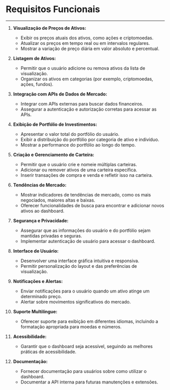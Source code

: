 # Requisitos Funcionais
____


1. **Visualização de Preços de Ativos:**
   - Exibir os preços atuais dos ativos, como ações e criptomoedas.
   - Atualizar os preços em tempo real ou em intervalos regulares.
   - Mostrar a variação de preço diária em valor absoluto e percentual.

2. **Listagem de Ativos:**
   - Permitir que o usuário adicione ou remova ativos da lista de visualização.
   - Organizar os ativos em categorias (por exemplo, criptomoedas, ações, fundos).

3. **Integração com APIs de Dados de Mercado:**
   - Integrar com APIs externas para buscar dados financeiros.
   - Assegurar a autenticação e autorização corretas para acessar as APIs.

4. **Exibição de Portfólio de Investimentos:**
   - Apresentar o valor total do portfólio do usuário.
   - Exibir a distribuição do portfólio por categoria de ativo e indivíduo.
   - Mostrar a performance do portfólio ao longo do tempo.

5. **Criação e Gerenciamento de Carteira:**
   - Permitir que o usuário crie e nomeie múltiplas carteiras.
   - Adicionar ou remover ativos de uma carteira específica.
   - Inserir transações de compra e venda e refletir isso na carteira.

6. **Tendências de Mercado:**
   - Mostrar indicadores de tendências de mercado, como os mais negociados, maiores altas e baixas.
   - Oferecer funcionalidades de busca para encontrar e adicionar novos ativos ao dashboard.

7. **Segurança e Privacidade:**
   - Assegurar que as informações do usuário e do portfólio sejam mantidas privadas e seguras.
   - Implementar autenticação de usuário para acessar o dashboard.

8. **Interface de Usuário:**
   - Desenvolver uma interface gráfica intuitiva e responsiva.
   - Permitir personalização do layout e das preferências de visualização.

9. **Notificações e Alertas:**
   - Enviar notificações para o usuário quando um ativo atinge um determinado preço.
   - Alertar sobre movimentos significativos do mercado.

10. **Suporte Multilíngue:**
    - Oferecer suporte para exibição em diferentes idiomas, incluindo a formatação apropriada para moedas e números.

11. **Acessibilidade:**
    - Garantir que o dashboard seja acessível, seguindo as melhores práticas de acessibilidade.

12. **Documentação:**
    - Fornecer documentação para usuários sobre como utilizar o dashboard.
    - Documentar a API interna para futuras manutenções e extensões.
